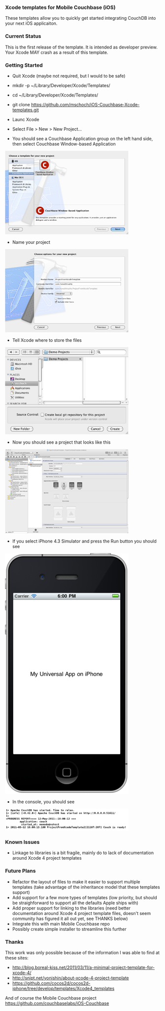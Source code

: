 ### Xcode templates for Mobile Couchbase (iOS)

These templates allow you to quickly get started integrating CouchDB into your next iOS applicaiton.

### Current Status

This is the first release of the template.  It is intended as developer preview.  Your Xcode MAY crash as a result of this template. 

### Getting Started

* Quit Xcode (maybe not required, but I would to be safe)

* mkdir -p ~/Library/Developer/Xcode/Templates/

* cd ~/Library/Developer/Xcode/Templates/

* git clone https://github.com/mschoch/iOS-Couchbase-Xcode-templates.git

* Launc Xcode

* Select File > New > New Project...

* You should see a Couchbase Application group on the left hand side, then select Couchbase Window-based Application

<img src="https://github.com/mschoch/iOS-Couchbase-Xcode-templates/raw/master/doc/resources/001.png" width="400"/>

* Name your project

<img src="https://github.com/mschoch/iOS-Couchbase-Xcode-templates/raw/master/doc/resources/002.png" width="400"/>

* Tell Xcode where to store the files

<img src="https://github.com/mschoch/iOS-Couchbase-Xcode-templates/raw/master/doc/resources/003.png" width="400"/>

* Now you should see a project that looks like this

<img src="https://github.com/mschoch/iOS-Couchbase-Xcode-templates/raw/master/doc/resources/004.png" width="400"/>

* If you select iPhone 4.3 Simulator and press the Run button you should see

<img src="https://github.com/mschoch/iOS-Couchbase-Xcode-templates/raw/master/doc/resources/005.png" width="400"/>

* In the console, you should see

<img src="https://github.com/mschoch/iOS-Couchbase-Xcode-templates/raw/master/doc/resources/006.png" width="400"/>

### Known Issues

* Linkage to libraries is a bit fragile, mainly do to lack of documentation around Xcode 4 project templates

### Future Plans

* Refactor the layout of files to make it easier to support multiple templates (take advantage of the inheritance model that these templates support)
* Add support for a few more types of templates (low priority, but should be straighforward to support all the defaults Apple ships with)
* Add proper support for linking to the libraries (need better documentation around Xcode 4 project template files, doesn't seem community has figured it all out yet, see THANKS below)
* Integrate this with main Mobile Couchbase repo
* Possibly create simple installer to streamline this further

### Thanks

This work was only possible because of the information I was able to find at these sites:

* http://blog.boreal-kiss.net/2011/03/11/a-minimal-project-template-for-xcode-4/
* http://snipt.net/yonishin/about-xcode-4-project-template
* https://github.com/cocos2d/cocos2d-iphone/tree/develop/templates/Xcode4_templates

And of course the Mobile Couchbase project https://github.com/couchbaselabs/iOS-Couchbase

